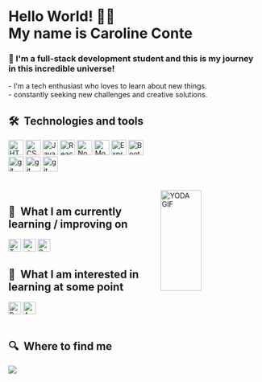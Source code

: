 ### <h1> Hello World! 👋🏻 <br> My name is Caroline Conte </h1>
 
 <h3>🔭 I'm a full-stack development student and this is my journey in this incredible universe!</h3> 
   - I'm a tech enthusiast who loves to learn about new things. <br>
   -  constantly seeking new challenges and creative solutions.

## 🛠  Technologies and tools
<div style="display: inline_block">
<img src="https://img.shields.io/badge/HTML5-282C34?logo=html5&logoColor=E34F26" alt="HTML5 logo" title="HTML5" height="30" />
<img src="https://img.shields.io/badge/CSS3-282C34?logo=css3&logoColor=1572B6" alt="CSS3 logo" title="CSS3" height="30" />
<img src="https://img.shields.io/badge/JavaScript-282C34?logo=javascript&logoColor=F7DF1E" alt="JavaScript logo" title="JavaScript" height="30" />
<img src="https://img.shields.io/badge/React-282C34?logo=react&logoColor=61DAFB " alt="React logo" title="React" height="30" />
<img src="https://img.shields.io/badge/Node.js-282C34?logo=node.js&logoColor=339933" alt="Node.js logo" title="Node.js" height="30" />
<img src="https://img.shields.io/badge/MongoDB-282C34?logo=mongoDB&logoColor=47A248" alt="MongoDB logo" title="Node.js" height="30" />
<img src="https://img.shields.io/badge/Express-282C34?logo=express&logoColor=FFFFFF" alt="Express.js logo" title="Express.js" height="30" />
<img src="https://img.shields.io/badge/Bootstrap-282C34?logo=bootstrap&logoColor=7952B3" alt="Bootstrap logo" title="git" height="30" />
<br>
<img src="https://img.shields.io/badge/Git-282C34?logo=git&logoColor=F05032" alt="git logo" title="git" height="30" />
<img src="https://img.shields.io/badge/GitHub-282C34?logo=github&logoColor=181717" alt="git logo" title="git" height="30" />
<img src="https://img.shields.io/badge/Figma-282C34?logo=figma&logoColor=#24E1E" alt="git logo" title="git" height="30" />
</div>
<br><br>

 <img  src="https://media1.tenor.com/m/udYl1CJgloUAAAAd/yoda-star-wars.gif" alt="YODA GIF" width="40%" height="200" align="right">
 
## 📖  What I am currently learning / improving on
<div style="display: inline_block">
<img src="https://img.shields.io/badge/TypeScript-282C34?logo=typescript&logoColor=3178C6" alt="TypeScript logo" title="TypeScript" height="25" />
<img src="https://img.shields.io/static/v1?label=&message=styled-components&color=282C34&logo=styled-components&logoColor=DB7093" alt="styled-components logo" title="styled-components" height="25" />
<img src="https://img.shields.io/badge/Sass-282C34?logo=sass&logoColor=CC6699" alt="Sass logo" title="Sass" height="25" />
</div>

## 👾  What I am interested in learning at some point
<div style="display: inline_block">
<img src="https://img.shields.io/badge/React Native-282C34?logo=react&logoColor=61DAFB" alt="React Native logo" title="React Native" height="25" />
<img src="https://img.shields.io/badge/Angular-282C34?logo=angular&logoColor=0F0F11" alt="Angular logo" title="React Native" height="25" />
</div>
<br>

## 🔍  Where to find me
  <a href="https://www.linkedin.com/in/caroline-conte-da-silva-368375241" target="_blank"><img src="https://img.shields.io/badge/-LinkedIn-%230077B5?style=for-the-badge&logo=linkedin&logoColor=white" target="_blank"></a>  
